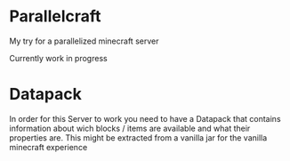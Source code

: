 # Parallelcraft

My try for a parallelized minecraft server

Currently work in progress


# Datapack
In order for this Server to work you need to have a Datapack that contains information about wich blocks / items are available and what their properties are.
This might be extracted from a vanilla jar for the vanilla minecraft experience
